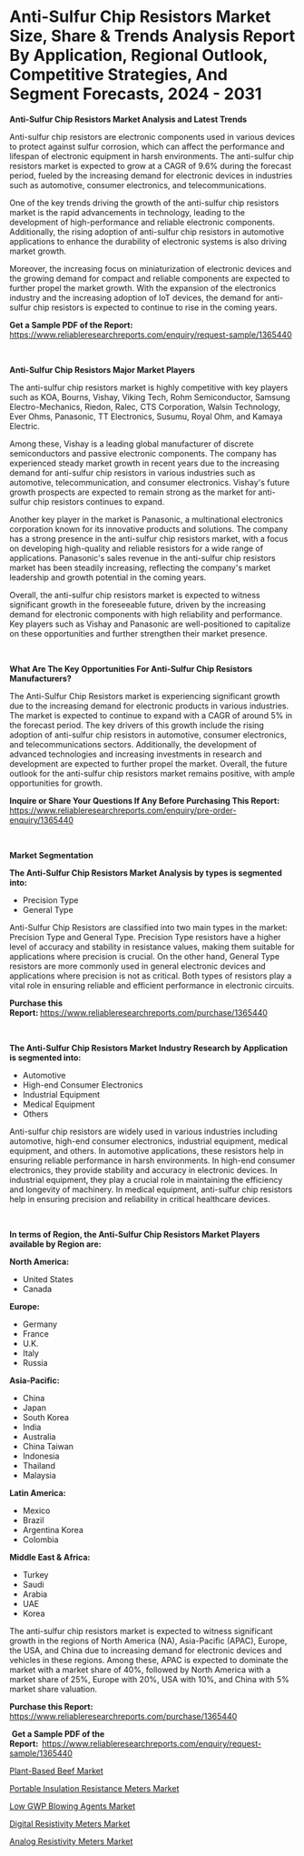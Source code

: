 <p><h1>Anti-Sulfur Chip Resistors Market Size, Share & Trends Analysis Report By Application, Regional Outlook, Competitive Strategies, And Segment Forecasts, 2024 - 2031</h1></p><p><strong>Anti-Sulfur Chip Resistors Market Analysis and Latest Trends</strong></p>
<p><p>Anti-sulfur chip resistors are electronic components used in various devices to protect against sulfur corrosion, which can affect the performance and lifespan of electronic equipment in harsh environments. The anti-sulfur chip resistors market is expected to grow at a CAGR of 9.6% during the forecast period, fueled by the increasing demand for electronic devices in industries such as automotive, consumer electronics, and telecommunications.</p><p>One of the key trends driving the growth of the anti-sulfur chip resistors market is the rapid advancements in technology, leading to the development of high-performance and reliable electronic components. Additionally, the rising adoption of anti-sulfur chip resistors in automotive applications to enhance the durability of electronic systems is also driving market growth.</p><p>Moreover, the increasing focus on miniaturization of electronic devices and the growing demand for compact and reliable components are expected to further propel the market growth. With the expansion of the electronics industry and the increasing adoption of IoT devices, the demand for anti-sulfur chip resistors is expected to continue to rise in the coming years.</p></p>
<p><strong>Get a Sample PDF of the Report:&nbsp;</strong> <a href="https://www.reliableresearchreports.com/enquiry/request-sample/1365440">https://www.reliableresearchreports.com/enquiry/request-sample/1365440</a></p>
<p>&nbsp;</p>
<p><strong>Anti-Sulfur Chip Resistors Major Market Players</strong></p>
<p><p>The anti-sulfur chip resistors market is highly competitive with key players such as KOA, Bourns, Vishay, Viking Tech, Rohm Semiconductor, Samsung Electro-Mechanics, Riedon, Ralec, CTS Corporation, Walsin Technology, Ever Ohms, Panasonic, TT Electronics, Susumu, Royal Ohm, and Kamaya Electric. </p><p>Among these, Vishay is a leading global manufacturer of discrete semiconductors and passive electronic components. The company has experienced steady market growth in recent years due to the increasing demand for anti-sulfur chip resistors in various industries such as automotive, telecommunication, and consumer electronics. Vishay's future growth prospects are expected to remain strong as the market for anti-sulfur chip resistors continues to expand.</p><p>Another key player in the market is Panasonic, a multinational electronics corporation known for its innovative products and solutions. The company has a strong presence in the anti-sulfur chip resistors market, with a focus on developing high-quality and reliable resistors for a wide range of applications. Panasonic's sales revenue in the anti-sulfur chip resistors market has been steadily increasing, reflecting the company's market leadership and growth potential in the coming years.</p><p>Overall, the anti-sulfur chip resistors market is expected to witness significant growth in the foreseeable future, driven by the increasing demand for electronic components with high reliability and performance. Key players such as Vishay and Panasonic are well-positioned to capitalize on these opportunities and further strengthen their market presence.</p></p>
<p>&nbsp;</p>
<p><strong>What Are The Key Opportunities For Anti-Sulfur Chip Resistors Manufacturers?</strong></p>
<p><p>The Anti-Sulfur Chip Resistors market is experiencing significant growth due to the increasing demand for electronic products in various industries. The market is expected to continue to expand with a CAGR of around 5% in the forecast period. The key drivers of this growth include the rising adoption of anti-sulfur chip resistors in automotive, consumer electronics, and telecommunications sectors. Additionally, the development of advanced technologies and increasing investments in research and development are expected to further propel the market. Overall, the future outlook for the anti-sulfur chip resistors market remains positive, with ample opportunities for growth.</p></p>
<p><strong>Inquire or Share Your Questions If Any Before Purchasing This Report:</strong> <a href="https://www.reliableresearchreports.com/enquiry/pre-order-enquiry/1365440">https://www.reliableresearchreports.com/enquiry/pre-order-enquiry/1365440</a></p>
<p>&nbsp;</p>
<p><strong>Market Segmentation</strong></p>
<p><strong>The Anti-Sulfur Chip Resistors Market Analysis by types is segmented into:</strong></p>
<p><ul><li>Precision Type</li><li>General Type</li></ul></p>
<p><p>Anti-Sulfur Chip Resistors are classified into two main types in the market: Precision Type and General Type. Precision Type resistors have a higher level of accuracy and stability in resistance values, making them suitable for applications where precision is crucial. On the other hand, General Type resistors are more commonly used in general electronic devices and applications where precision is not as critical. Both types of resistors play a vital role in ensuring reliable and efficient performance in electronic circuits.</p></p>
<p><strong>Purchase this Report:&nbsp;</strong><a href="https://www.reliableresearchreports.com/purchase/1365440">https://www.reliableresearchreports.com/purchase/1365440</a></p>
<p>&nbsp;</p>
<p><strong>The Anti-Sulfur Chip Resistors Market Industry Research by Application is segmented into:</strong></p>
<p><ul><li>Automotive</li><li>High-end Consumer Electronics</li><li>Industrial Equipment</li><li>Medical Equipment</li><li>Others</li></ul></p>
<p><p>Anti-sulfur chip resistors are widely used in various industries including automotive, high-end consumer electronics, industrial equipment, medical equipment, and others. In automotive applications, these resistors help in ensuring reliable performance in harsh environments. In high-end consumer electronics, they provide stability and accuracy in electronic devices. In industrial equipment, they play a crucial role in maintaining the efficiency and longevity of machinery. In medical equipment, anti-sulfur chip resistors help in ensuring precision and reliability in critical healthcare devices.</p></p>
<p>&nbsp;</p>
<p><strong>In terms of Region, the Anti-Sulfur Chip Resistors Market Players available by Region are:</strong></p>
<p>
    <p> <strong> North America: </strong>
        <ul>
            <li>United States</li>
            <li>Canada</li>
        </ul>
        </p> 
    <p> <strong> Europe: </strong>
        <ul>
            <li>Germany</li>
            <li>France</li>
            <li>U.K.</li>
            <li>Italy</li>
            <li>Russia</li>
        </ul>
        </p> 
    <p> <strong> Asia-Pacific: </strong>
        <ul>
            <li>China</li>
            <li>Japan</li>
            <li>South Korea</li>
            <li>India</li>
            <li>Australia</li>
            <li>China Taiwan</li>
            <li>Indonesia</li>
            <li>Thailand</li>
            <li>Malaysia</li>
        </ul>
        </p> 
    <p> <strong> Latin America: </strong>
        <ul>
            <li>Mexico</li>
            <li>Brazil</li>
            <li>Argentina Korea</li>
            <li>Colombia</li>
        </ul>
        </p> 
    <p> <strong> Middle East & Africa: </strong>
        <ul>
            <li>Turkey</li>
            <li>Saudi</li>
            <li>Arabia</li>
            <li>UAE</li>
            <li>Korea</li>
        </ul>
    </p>
    </p>
<p><p>The anti-sulfur chip resistors market is expected to witness significant growth in the regions of North America (NA), Asia-Pacific (APAC), Europe, the USA, and China due to increasing demand for electronic devices and vehicles in these regions. Among these, APAC is expected to dominate the market with a market share of 40%, followed by North America with a market share of 25%, Europe with 20%, USA with 10%, and China with 5% market share valuation.</p></p>
<p><strong>Purchase this Report: </strong><a href="https://www.reliableresearchreports.com/purchase/1365440">https://www.reliableresearchreports.com/purchase/1365440</a></p>
<p>&nbsp;<strong>Get a Sample PDF of the Report:&nbsp;&nbsp;</strong><a href="https://www.reliableresearchreports.com/enquiry/request-sample/1365440">https://www.reliableresearchreports.com/enquiry/request-sample/1365440</a></p>
<p><strong></strong></p>
<p><p><a href="https://github.com/jj19131/Market-Research-Report-List-1/blob/main/plant-based-beef-market.md">Plant-Based Beef Market</a></p><p><a href="https://medium.com/@madiemoore67546/portable-insulation-resistance-meters-market-size-reveals-the-best-marketing-channels-in-global-b499b44f1c0e">Portable Insulation Resistance Meters Market</a></p><p><a href="https://github.com/jodemen/Market-Research-Report-List-1/blob/main/low-gwp-blowing-agents-market.md">Low GWP Blowing Agents Market</a></p><p><a href="https://medium.com/@madiemoore67546/digital-resistivity-meters-market-exploring-market-share-market-trends-and-future-growth-11265791932c">Digital Resistivity Meters Market</a></p><p><a href="https://medium.com/@madiemoore67546/analog-resistivity-meters-market-size-reveals-the-best-marketing-channels-in-global-industry-327db5177d18">Analog Resistivity Meters Market</a></p></p>